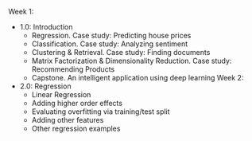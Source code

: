 Week 1:
  - 1.0: Introduction
    - Regression. Case study: Predicting house prices
    - Classification. Case study: Analyzing sentiment
    - Clustering & Retrieval. Case study: Finding documents
    - Matrix Factorization & Dimensionality Reduction. Case study: Recommending Products
    - Capstone. An intelligent application using deep learning
Week 2:
  - 2.0: Regression
    - Linear Regression
    - Adding higher order effects
    - Evaluating overfitting via training/test split
    - Adding other features
    - Other regression examples
